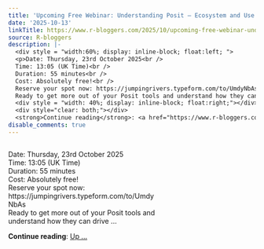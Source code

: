 ```yaml
---
title: 'Upcoming Free Webinar: Understanding Posit – Ecosystem and Use Cases'
date: '2025-10-13'
linkTitle: https://www.r-bloggers.com/2025/10/upcoming-free-webinar-understanding-posit-ecosystem-and-use-cases/
source: R-bloggers
description: |-
  <div style = "width:60%; display: inline-block; float:left; ">
  <p>Date: Thursday, 23rd October 2025<br />
  Time: 13:05 (UK Time)<br />
  Duration: 55 minutes<br />
  Cost: Absolutely free!<br />
  Reserve your spot now: https://jumpingrivers.typeform.com/to/UmdyNbAs<br />
  Ready to get more out of your Posit tools and understand how they can drive ...</p></div>
  <div style = "width: 40%; display: inline-block; float:right;"></div>
  <div style="clear: both;"></div>
  <strong>Continue reading</strong>: <a href="https://www.r-bloggers.com/2025/10/upcoming-free-webinar-understanding-posit-ecosystem-and-use-cases/">Up ...
disable_comments: true
---
```

<div style = "width:60%; display: inline-block; float:left; ">
<p>Date: Thursday, 23rd October 2025<br />
Time: 13:05 (UK Time)<br />
Duration: 55 minutes<br />
Cost: Absolutely free!<br />
Reserve your spot now: https://jumpingrivers.typeform.com/to/UmdyNbAs<br />
Ready to get more out of your Posit tools and understand how they can drive ...</p></div>
<div style = "width: 40%; display: inline-block; float:right;"></div>
<div style="clear: both;"></div>
<strong>Continue reading</strong>: <a href="https://www.r-bloggers.com/2025/10/upcoming-free-webinar-understanding-posit-ecosystem-and-use-cases/">Up ...